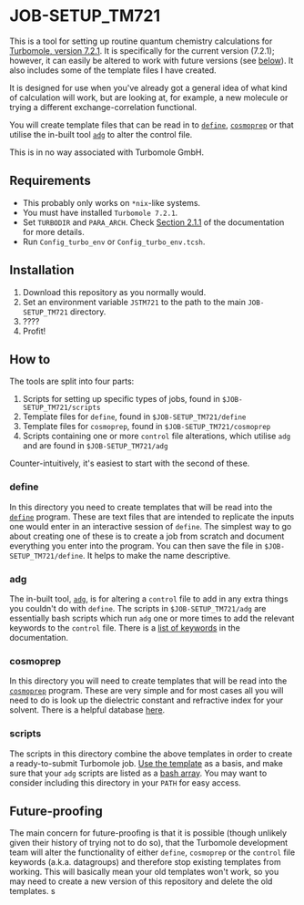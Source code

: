 # JOB-SETUP_TM721

This is a tool for setting up routine quantum chemistry calculations for [Turbomole, version 7.2.1](http://www.cosmologic-services.de/downloads/TM72-documentation/index.html). It is specifically for the current version (7.2.1); however, it can easily be altered to work with future versions (see [below](#Future-proofing)). It also includes some of the template files I have created.

It is designed for use when you've already got a general idea of what kind of calculation will work, but are looking at, for example, a new molecule or trying a different exchange-correlation functional.

You will create template files that can be read in to [`define`](http://www.cosmologic-services.de/downloads/TM72-documentation/DOKch4.html#x17-380004), [`cosmoprep`](http://www.cosmologic-services.de/downloads/TM72-documentation/DOKse70.html#x113-34000017.2) or that utilise the in-built tool [`adg`](http://www.cosmologic-services.de/downloads/TM72-documentation/DOKse5.html#x10-90001.5) to alter the control file.

This is in no way associated with Turbomole GmbH.

## Requirements
- This probably only works on `*nix`-like systems.
- You must have installed `Turbomole 7.2.1`.
- Set `TURBODIR` and `PARA_ARCH`. Check [Section 2.1.1](http://www.cosmologic-services.de/downloads/TM72-documentation/DOKse6.html#x12-110002.1) of the documentation for more details.
- Run `Config_turbo_env` or `Config_turbo_env.tcsh`.

## Installation
1) Download this repository as you normally would.
2) Set an environment variable `JSTM721` to the path to the main `JOB-SETUP_TM721` directory.
3) ????
4) Profit!

## How to
The tools are split into four parts:
1) Scripts for setting up specific types of jobs, found in `$JOB-SETUP_TM721/scripts`
2) Template files for `define`, found in `$JOB-SETUP_TM721/define`
3) Template files for `cosmoprep`, found in `$JOB-SETUP_TM721/cosmoprep`
4) Scripts containing one or more `control` file alterations, which utilise `adg` and are found in `$JOB-SETUP_TM721/adg`

Counter-intuitively, it's easiest to start with the second of these.

### define
In this directory you need to create templates that will be read into the [`define`](http://www.cosmologic-services.de/downloads/TM72-documentation/DOKch4.html#x17-380004) program. These are text files that are intended to replicate the inputs one would enter in an interactive session of `define`. The simplest way to go about creating one of these is to create a job from scratch and document everything you enter into the program. You can then save the file in `$JOB-SETUP_TM721/define`. It helps to make the name descriptive.

### adg
The in-built tool, [`adg`](http://www.cosmologic-services.de/downloads/TM72-documentation/DOKse5.html#x10-90001.5), is for altering a `control` file to add in any extra things you couldn't do with `define`. The scripts in `$JOB-SETUP_TM721/adg` are essentially bash scripts which run `adg` one or more times to add the relevant keywords to the `control` file. There is a [list of keywords](http://www.cosmologic-services.de/downloads/TM72-documentation/DOKse82.html) in the documentation.

### cosmoprep
In this directory you will need to create templates that will be read into the [`cosmoprep`](http://www.cosmologic-services.de/downloads/TM72-documentation/DOKse70.html#x113-34000017.2) program. These are very simple and for most cases all you will need to do is look up the dielectric constant and refractive index for your solvent. There is a helpful database [here](http://www.stenutz.eu/chem/solv23.php?s=1&p=0).

### scripts
The scripts in this directory combine the above templates in order to create a ready-to-submit Turbomole job. [Use the template](scripts/template.JS-TM721.sh) as a basis, and make sure that your `adg` scripts are listed as a [bash array](http://tldp.org/LDP/Bash-Beginners-Guide/html/sect_10_02.html). You may want to consider including this directory in your `PATH` for easy access.


## Future-proofing
The main concern for future-proofing is that it is possible (though unlikely given their history of trying not to do so), that the Turbomole development team will alter the functionality of either `define`, `cosmoprep` or the `control` file keywords (a.k.a. datagroups) and therefore stop existing templates from working. This will basically mean your old templates won't work, so you may need to create a new version of this repository and delete the old templates.
s
